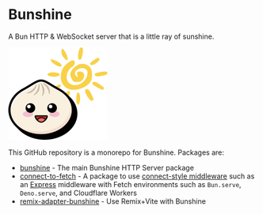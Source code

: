 # Bunshine

A Bun HTTP & WebSocket server that is a little ray of sunshine.

<img alt="Bunshine Logo" src="https://github.com/kensnyder/bunshine/raw/main/packages/bunshine/assets/bunshine-logo.png?v=3.0.0" width="200" height="187" />

This GitHub repository is a monorepo for Bunshine. Packages are:

- [bunshine](./packages/bunshine/README.md) - The main Bunshine HTTP Server package
- [connect-to-fetch](./packages/connect-to-fetch/README.md) - A package to use [connect-style middleware](https://github.com/senchalabs/connect) such as an [Express](https://expressjs.com/) middleware with Fetch environments such as `Bun.serve`, `Deno.serve`, and Cloudflare Workers
- [remix-adapter-bunshine](./packages/remix-adapter-bunshine/README.md) - Use Remix+Vite with Bunshine
